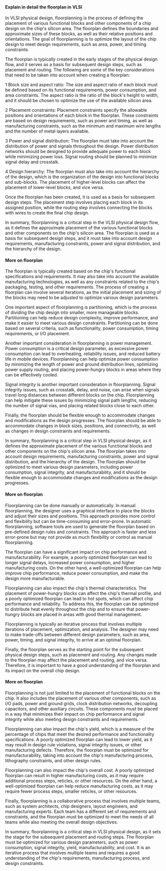 #### Explain in detail the floorplan in VLSI

In VLSI physical design, floorplanning is the process of defining the placement of various functional blocks and other components of a chip design on the chip's silicon area. The floorplan defines the boundaries and approximate sizes of these blocks, as well as their relative positions and orientations. The goal of floorplanning is to optimize the layout of the chip design to meet design requirements, such as area, power, and timing constraints.

The floorplan is typically created in the early stages of the physical design flow, and it serves as a basis for subsequent design steps, such as placement and routing. The following are some of the key considerations that need to be taken into account when creating a floorplan:

1 Block size and aspect ratio: The size and aspect ratio of each block must be defined based on its functional requirements, power consumption, and area constraints. The aspect ratio is the ratio of the block's height to width, and it should be chosen to optimize the use of the available silicon area.

2 Placement constraints: Placement constraints specify the allowable positions and orientations of each block in the floorplan. These constraints are based on design requirements, such as power and timing, as well as manufacturing constraints, such as the minimum and maximum wire lengths and the number of metal layers available.

3 Power and signal distribution: The floorplan must take into account the distribution of power and signals throughout the design. Power distribution networks should be designed to provide adequate power to each block while minimizing power loss. Signal routing should be planned to minimize signal delay and crosstalk.

4 Design hierarchy: The floorplan must also take into account the hierarchy of the design, which is the organization of the design into functional blocks and sub-blocks. The placement of higher-level blocks can affect the placement of lower-level blocks, and vice versa.

Once the floorplan has been created, it is used as a basis for subsequent design steps. The placement step involves placing each block in its assigned position, while the routing step involves connecting the blocks with wires to create the final chip design.

In summary, floorplanning is a critical step in the VLSI physical design flow, as it defines the approximate placement of the various functional blocks and other components on the chip's silicon area. The floorplan is used as a basis for subsequent design steps, and it must take into account design requirements, manufacturing constraints, power and signal distribution, and the hierarchy of the design.

#### More on floorplan

The floorplan is typically created based on the chip's functional specifications and requirements. It may also take into account the available manufacturing technologies, as well as any constraints related to the chip's packaging, testing, and other requirements. The process of creating a floorplan can involve several iterations, as the initial placement and sizing of the blocks may need to be adjusted to optimize various design parameters.

One important aspect of floorplanning is partitioning, which is the process of dividing the chip design into smaller, more manageable blocks. Partitioning can help reduce design complexity, improve performance, and make it easier to meet various design constraints. Partitioning can be done based on several criteria, such as functionality, power consumption, timing requirements, or I/O placement.

Another important consideration in floorplanning is power management. Power consumption is a critical design parameter, as excessive power consumption can lead to overheating, reliability issues, and reduced battery life in mobile devices. Floorplanning can help optimize power consumption by minimizing the length of power and ground distribution lines, optimizing power supply routing, and placing power-hungry blocks in areas where they can be effectively cooled.

Signal integrity is another important consideration in floorplanning. Signal integrity issues, such as crosstalk, delay, and noise, can arise when signals travel long distances between different blocks on the chip. Floorplanning can help mitigate these issues by minimizing signal path lengths, reducing the number of signal vias, and placing related blocks close to each other.

Finally, the floorplan should be flexible enough to accommodate changes and modifications as the design progresses. The floorplan should be able to accommodate changes in block sizes, positions, and connectivity, as well as changes in design constraints and requirements.

In summary, floorplanning is a critical step in VLSI physical design, as it defines the approximate placement of the various functional blocks and other components on the chip's silicon area. The floorplan takes into account design requirements, manufacturing constraints, power and signal distribution, and the hierarchy of the design. The floorplan should be optimized to meet various design parameters, including power consumption, signal integrity, and manufacturability, and it should be flexible enough to accommodate changes and modifications as the design progresses.

#### More on floorplan

Floorplanning can be done manually or automatically. In manual floorplanning, the designer uses a graphical interface to place the blocks and adjust their sizes and positions. This approach provides more control and flexibility but can be time-consuming and error-prone. In automatic floorplanning, software tools are used to generate the floorplan based on pre-defined design rules and constraints. This approach is faster and less error-prone but may not provide as much flexibility or control as manual floorplanning.

The floorplan can have a significant impact on chip performance and manufacturability. For example, a poorly optimized floorplan can lead to longer signal delays, increased power consumption, and higher manufacturing costs. On the other hand, a well-optimized floorplan can help improve chip performance, reduce power consumption, and make the design more manufacturable.

Floorplanning can also impact the chip's thermal characteristics. The placement of power-hungry blocks can affect the chip's thermal profile, and a poorly optimized floorplan can lead to hot spots, which can affect chip performance and reliability. To address this, the floorplan can be optimized to distribute heat evenly throughout the chip and to ensure that power-hungry blocks are placed in areas with good thermal management.

Floorplanning is typically an iterative process that involves multiple iterations of placement, optimization, and analysis. The designer may need to make trade-offs between different design parameters, such as area, power, timing, and signal integrity, to arrive at an optimal floorplan.

Finally, the floorplan serves as the starting point for the subsequent physical design steps, such as placement and routing. Any changes made to the floorplan may affect the placement and routing, and vice versa. Therefore, it is important to have a good understanding of the floorplan and its impact on the overall chip design.

#### More on floorplan

Floorplanning is not just limited to the placement of functional blocks on the chip. It also includes the placement of various other components, such as I/O pads, power and ground grids, clock distribution networks, decoupling capacitors, and other auxiliary circuits. These components must be placed in a way that minimizes their impact on chip performance and signal integrity while also meeting design constraints and requirements.

Floorplanning can also impact the chip's yield, which is a measure of the percentage of chips that meet the desired performance and functionality specifications. A poorly optimized floorplan can lead to lower yield, as it may result in design rule violations, signal integrity issues, or other manufacturing defects. Therefore, the floorplan must be optimized for manufacturability, taking into account the chip's manufacturing process, lithography constraints, and other design rules.

Floorplanning can also impact the chip's overall cost. A poorly optimized floorplan can result in higher manufacturing costs, as it may require additional process steps, reticles, or other resources. On the other hand, a well-optimized floorplan can help reduce manufacturing costs, as it may require fewer process steps, smaller reticles, or other resources.

Finally, floorplanning is a collaborative process that involves multiple teams, such as system architects, chip designers, layout engineers, and manufacturing experts. Each team has a different set of requirements and constraints, and the floorplan must be optimized to meet the needs of all teams while also meeting the overall design objectives.

In summary, floorplanning is a critical step in VLSI physical design, as it sets the stage for the subsequent placement and routing steps. The floorplan must be optimized for various design parameters, such as power consumption, signal integrity, yield, manufacturability, and cost. It is an iterative process that involves multiple teams and requires a good understanding of the chip's requirements, manufacturing process, and design constraints.





